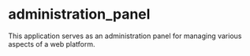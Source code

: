 # administration_panel
This application serves as an administration panel for managing various aspects of a web platform.
